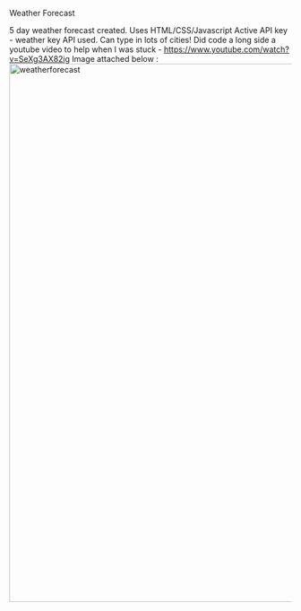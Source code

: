 Weather Forecast

5 day weather forecast created.
Uses HTML/CSS/Javascript
Active API key - weather key API used.
Can type in lots of cities! 
Did code a long side a youtube video to help when I was stuck - https://www.youtube.com/watch?v=SeXg3AX82ig
Image attached below : <img width="960" alt="weatherforecast" src="https://github.com/dem94/homework-9/assets/152329096/525d89cb-043f-4c52-8203-1223957a8a77">
